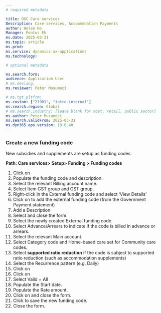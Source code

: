 ```yaml
---
# required metadata

title: DXC Care services 
Description: Care services, Accommodation Payments
author: Helen Ho
Manager: Pontus Ek
ms.date: 2025-03-31
ms.topic: article
ms.prod: 
ms.service: dynamics-ax-applications
ms.technology: 

# optional metadata

ms.search.form: 
audience: Application User
# ms.devlang: 
ms.reviewer: Peter Musumeci 

# ms.tgt_pltfrm: 
ms.custom: ["21901", "intro-internal"]
ms.search.region: Global
# ms.search.industry: [leave blank for most, retail, public sector]
ms.author: Peter Musumeci
ms.search.validFrom: 2025-03-31
ms.dyn365.ops.version: 10.0.40
---
```


### Create a new funding code

New subsidies and supplements are setup as funding codes.

**Path: Care services> Setup> Funding > Funding codes**

1.  Click on **<New>**
2.  Populate the funding code and description.
3.  Select the relevant Billing account name.
4.  Select Item GST group and GST group.
5.  Right-click in the External funding code and select ‘View Details’
6.  Click on **<New>** to add the external funding code (from the Government Payment statement)
7.  Add a Description
8.  Select **<Save>** and close the form.
9.  Select the newly created External funding code.
10. Select Advance/Arrears to indicate if the code is billed in advance or arrears.
11. Select the relevant Main account.
12. Select Category code and Home-based care set for Community care codes.
13. Select **supported ratio reduction** if the code is subject to supported ratio reduction (such as accommodation supplements)
14. Select the Recurrence pattern (e.g. Daily)
15. Click on **<Funding Rates>**
16. Click on **<New>**
17. Select Valid = All
18. Populate the Start date.
19. Populate the Rate amount.
20. Click on **<Save>** and close the form.
21. Click <Save> to save the new funding code.
22. Close the form.
    

